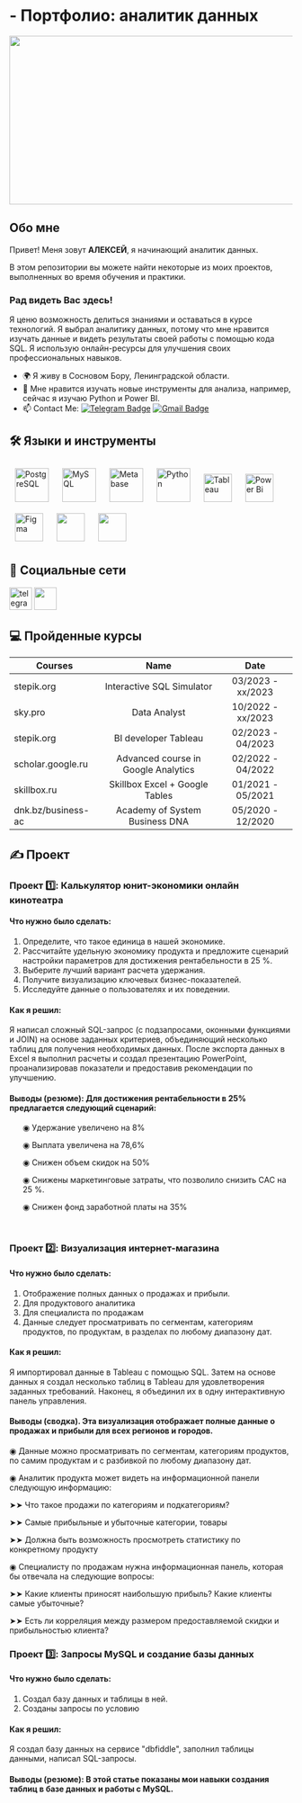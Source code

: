 # - Портфолио: аналитик данных

<div align="center">
  <img src="https://media.giphy.com/media/dWesBcTLavkZuG35MI/giphy.gif" width="600" height="300"/>
</div>

## Обо мне 

Привет! Меня зовут **АЛЕКСЕЙ**, я начинающий аналитик данных. 

В этом репозитории вы можете найти некоторые из моих проектов, выполненных во время обучения и практики.
<br>




###  Рад видеть Вас здесь!


Я ценю возможность делиться знаниями и оставаться в курсе технологий. Я выбрал аналитику данных, потому что мне нравится изучать данные и видеть результаты своей работы с помощью кода SQL. Я использую онлайн-ресурсы для улучшения своих профессиональных навыков.

* 🌍  Я живу в Сосновом Бору, Ленинградской области.
* 🔭  Мне нравится изучать новые инструменты для анализа, например, сейчас я изучаю Python и Power BI.
* :mailbox: Contact Me: [![Telegram Badge](https://=Telegram&logoColor=white)](https://t.me/) [![Gmail Badge](https://=white)](mailto:evgenij)
 


## 🛠   Языки и инструменты
<div 
align="left">  
<a href="https://www.postgresql.org/" target="_blank"><img style="margin: 10px" src="https://profilinator.rishav.dev/skills-assets/postgresql-original-wordmark.svg" alt="PostgreSQL" height="60" /></a>  
<a href="https://www.mysql.com/" target="_blank"><img style="margin: 10px" src="https://profilinator.rishav.dev/skills-assets/mysql-original-wordmark.svg" alt="MySQL" height="60" /></a>
<a href="https://www.metabase.com/" target="_blank"><img style="margin: 10px" src="https://dka575ofm4ao0.cloudfront.net/pages-transactional_logos/retina/233858/logo.png" alt="Metabase" height="60" /></a>
<a href="https://www.python.org/" target="_blank"><img style="margin: 10px" src="https://profilinator.rishav.dev/skills-assets/python-original.svg" alt="Python" height="60" /></a>
<a href="https://www.tableau.com/" target="_blank"><img style="margin: 10px" src="https://profilinator.rishav.dev/skills-assets/tableau.svg" alt="Tableau" height="50" /></a>    
<a href="https://powerbi.microsoft.com/en-us/" target="_blank"><img style="margin: 10px" src="https://profilinator.rishav.dev/skills-assets/powerbi.png" alt="Power Bi" height="50" /></a>  
<a href="https://www.figma.com/" target="_blank"><img style="margin: 10px" src="https://profilinator.rishav.dev/skills-assets/figma-icon.svg" alt="Figma" height="50" /></a>
<a href="https://www.microsoft.com/microsoft-365/excel/" target="_blank"><img style="margin: 10px" src="https://upload.wikimedia.org/wikipedia/commons/thumb/3/34/Microsoft_Office_Excel_%282019%E2%80%93present%29.svg/1101px-Microsoft_Office_Excel_%282019%E2%80%93present%29.svg.png" height="50" /></a>
<a href="https://docs.google.com/spreadsheets/" target="_blank"><img style="margin: 10px" src="https://yoolk.ninja/wp-content/uploads/2021/08/Apps-Google-Sheets-1024x1024.png" height="50" /></a>
</div>  

## 🤝  Социальные сети
<p align="left">
<a href="https://t.me/" target="_blank" rel="noreferrer"><img src="https://" width="40" height="40" alt="telegram group" /></a> 
<a href="https://github.com/Aleksey-Garifulin" target="_blank" rel="noreferrer"><img src="https://raw.githubusercontent.com/danielcranney/readme-generator/main/public/icons/socials/github.svg" width="40" height="40" /></a> 

  
## 💻 Пройденные курсы

| Courses            | Name                                       | Date              |
| -------------------| :----------------------------------------: | :---------------: |
| stepik.org         | Interactive SQL Simulator                  | 03/2023 - xx/2023 |
| sky.pro            | Data Analyst                               | 10/2022 - xx/2023 |
| stepik.org         | BI developer Tableau                       | 02/2023 - 04/2023 |
| scholar.google.ru  | Advanced course in Google Analytics        | 02/2022 - 04/2022 |
| skillbox.ru        | Skillbox Excel + Google Tables             | 01/2021 - 05/2021 |
| dnk.bz/business-ac | Academy of System Business DNA             | 05/2020 - 12/2020 |

## ✍️ Проект

### Проект 1️⃣: Калькулятор юнит-экономики онлайн кинотеатра
#### Что нужно было сделать:
<ol>
  <li>Определите, что такое единица в нашей экономике.</li>
   <li>Рассчитайте удельную экономику продукта и предложите сценарий настройки параметров для достижения рентабельности в 25 %.</li>
   <li>Выберите лучший вариант расчета удержания.</li>
   <li>Получите визуализацию ключевых бизнес-показателей.</li>
   <li>Исследуйте данные о пользователях и их поведении.</li>
</ol>

#### Как я решил:
<p> Я написал сложный SQL-запрос (с подзапросами, оконными функциями и JOIN) на основе заданных критериев, объединяющий несколько таблиц для получения необходимых данных. После экспорта данных в Excel я выполнил расчеты и создал презентацию PowerPoint, проанализировав показатели и предоставив рекомендации по улучшению.<p>


#### Выводы (резюме): Для достижения рентабельности в 25% предлагается следующий сценарий:
<ol>
<p>◉ Удержание увеличено на 8%<p>
<p>◉ Выплата увеличена на 78,6%<p>
<p>◉ Снижен объем скидок на 50%<p>
<p>◉ Снижены маркетинговые затраты, что позволило снизить CAC на 25 %.<p>
<p>◉ Снижен фонд заработной платы на 35%<p>
</ol>

<br> 

### Проект 2️⃣: Визуализация интернет-магазина
#### Что нужно было сделать:
<ol>
  <li>Отображение полных данных о продажах и прибыли.</li>
   <li>Для продуктового аналитика</li>
   <li>Для специалиста по продажам</li>
   <li>Данные следует просматривать по сегментам, категориям продуктов, по продуктам, в разделах по любому диапазону дат.</li>
</ol>

#### Как я решил:
<p> Я импортировал данные в Tableau с помощью SQL. Затем на основе данных я создал несколько таблиц в Tableau для удовлетворения заданных требований. Наконец, я объединил их в одну интерактивную панель управления.<p>



#### Выводы (сводка). Эта визуализация отображает полные данные о продажах и прибыли для всех регионов и городов.

<p>◉ Данные можно просматривать по сегментам, категориям продуктов, по самим продуктам и с разбивкой по любому диапазону дат.<p>
<p>◉ Аналитик продукта может видеть на информационной панели следующую информацию:<p>
<p>➤➤ Что такое продажи по категориям и подкатегориям?<p>
<p>➤➤ Самые прибыльные и убыточные категории, товары<p>
<p>➤➤ Должна быть возможность просмотреть статистику по конкретному продукту<p>
<p>◉ Специалисту по продажам нужна информационная панель, которая бы отвечала на следующие вопросы:<p>
<p>➤➤ Какие клиенты приносят наибольшую прибыль? Какие клиенты самые убыточные?<p>
<p>➤➤ Есть ли корреляция между размером предоставляемой скидки и прибыльностью клиента?<p>
</ol>

### Проект 3️⃣: Запросы MySQL и создание базы данных
#### Что нужно было сделать:
<ol>
   <li>Создал базу данных и таблицы в ней.</li>
   <li>Созданы запросы по условию</li>
</ol>

#### Как я решил:
<p>Я создал базу данных на сервисе "dbfiddle", заполнил таблицы данными, написал SQL-запросы.<p>


#### Выводы (резюме): В этой статье показаны мои навыки создания таблиц в базе данных и работы с MySQL.


